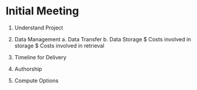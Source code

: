# Initial Meeting

1. Understand Project


2. Data Management
a. Data Transfer
b. Data Storage
  $ Costs involved in storage
  $ Costs involved in retrieval


3. Timeline for Delivery


4. Authorship


5. Compute Options

